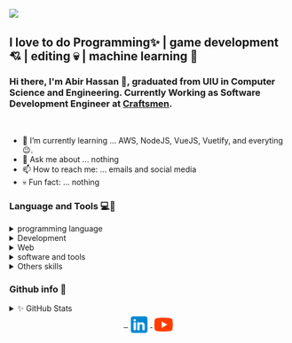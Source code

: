 
![](https://komarev.com/ghpvc/?username=XAbirHasan&color=brightgreen)

## I love to do Programming✨ | game development💘 | editing 💀 | machine learning 🤖
### Hi there, I'm Abir Hassan 👦, graduated from UIU in Computer Science and Engineering. Currently Working as Software Development Engineer at [Craftsmen](https://craftsmenltd.com).
<br> 

- 🌱 I’m currently learning ... AWS, NodeJS, VueJS, Vuetify, and everyting 😉.
- 💬 Ask me about ... nothing
- 📫 How to reach me: ... emails and social media
- 💀 Fun fact: ... nothing

### Language and Tools 💻🔨

  <details>
      <summary>programming language</summary>
      <img align="center" alt="c" src="https://github.com/XAbirHasan/XAbirHasan/blob/main/icon-64/language/c-64.png">
      <img align="center" alt="c++" src="https://github.com/XAbirHasan/XAbirHasan/blob/main/icon-64/language/c%2B%2B-64.png">
      <img align="center" alt="c#" src="https://github.com/XAbirHasan/XAbirHasan/blob/main/icon-64/language/c-sharp-64.png">
      <img align="center" alt="java" src="https://github.com/XAbirHasan/XAbirHasan/blob/main/icon-64/language/java-64.png">
      <img align="center" alt="python" src="https://github.com/XAbirHasan/XAbirHasan/blob/main/icon-64/language/python-64.png">
      <img align="center" alt="dart" src="https://github.com/XAbirHasan/XAbirHasan/blob/main/icon-64/language/dart_64.png">
      <br>
      <br>
  </details>
  
  <details>
      <summary>Development</summary>
      <img align="center" alt="Django" src="https://github.com/XAbirHasan/XAbirHasan/blob/main/icon-64/dev/django_64.png">
      <img align="center" alt="Flutter" src="https://github.com/XAbirHasan/XAbirHasan/blob/main/icon-64/dev/flutter_64.png">
      <img align="center" alt="Native Android" src="https://github.com/XAbirHasan/XAbirHasan/blob/main/icon-64/dev/android_64.png">
      <img align="center" alt="Game dev" src="https://github.com/XAbirHasan/XAbirHasan/blob/main/icon-64/dev/machine-learning-64.png">
      <img align="center" alt="Game dev" src="https://github.com/XAbirHasan/XAbirHasan/blob/main/icon-64/dev/game-development.png">
      <br>
      <br>
  </details>

  <details>
	<summary>Web</summary>
	<img align="center" alt="html" src="https://github.com/XAbirHasan/XAbirHasan/blob/main/icon-64/web/html-64.png">
	<img align="center" alt="css" src="https://github.com/XAbirHasan/XAbirHasan/blob/main/icon-64/web/css-64.png">
	<img align="center" alt="javascript" src="https://github.com/XAbirHasan/XAbirHasan/blob/main/icon-64/web/javascript-64.png">
	<img align="center" alt="mysql" src="https://github.com/XAbirHasan/XAbirHasan/blob/main/icon-64/web/mysql64.png">
	<img align="center" alt="php" src="https://github.com/XAbirHasan/XAbirHasan/blob/main/icon-64/web/php-64.png">
	<br>
	<br>
  </details>

  <details>
	<summary>software and tools</summary>
	<h4> Editor </h4>
	<img align="center" alt="android studio" src="https://github.com/XAbirHasan/XAbirHasan/blob/main/icon-64/tools/editor/android-studio-64.png">
	<img align="center" alt="eclipse" src="https://github.com/XAbirHasan/XAbirHasan/blob/main/icon-64/tools/editor/eclipse-64.png">
	<img align="center" alt="intellij" src="https://github.com/XAbirHasan/XAbirHasan/blob/main/icon-64/tools/editor/intellij-idea-64.png">
	<img align="center" alt="sublimetext" src="https://github.com/XAbirHasan/XAbirHasan/blob/main/icon-64/tools/editor/sublime-text-64.png">
	<img align="center" alt="unity" src="https://github.com/XAbirHasan/XAbirHasan/blob/main/icon-64/tools/editor/unity-64.png">
	<img align="center" alt="visual-studio" src="https://github.com/XAbirHasan/XAbirHasan/blob/main/icon-64/tools/editor/visual-studio-64.png">
	<br>
	<br>
	<h4> Documentation </h4>
	<img align="center" alt="word" src="https://github.com/XAbirHasan/XAbirHasan/blob/main/icon-64/tools/document/microsoft-word-64.png">
	<img align="center" alt="excel" src="https://github.com/XAbirHasan/XAbirHasan/blob/main/icon-64/tools/document/microsoft-excel-64.png">
	<img align="center" alt="powerpoint" src="https://github.com/XAbirHasan/XAbirHasan/blob/main/icon-64/tools/document/microsoft-powerpoint-64.png">
	<br>
	<br>
	<h4> Editing </h4>
	<img align="center" alt="blender" src="https://github.com/XAbirHasan/XAbirHasan/blob/main/icon-64/tools/Editing/blender-3d-64.png">
	<img align="center" alt="adobe photoshop" src="https://github.com/XAbirHasan/XAbirHasan/blob/main/icon-64/tools/Editing/adobe-photoshop-64.png">
	<img align="center" alt="adobe illustrator" src="https://github.com/XAbirHasan/XAbirHasan/blob/main/icon-64/tools/Editing/adobe-illustrator-64.png">
	<img align="center" alt="adobe premiere pro" src="https://github.com/XAbirHasan/XAbirHasan/blob/main/icon-64/tools/Editing/adobe_pre_pro_64.png">
	<img align="center" alt="audacity" src="https://github.com/XAbirHasan/XAbirHasan/blob/main/icon-64/tools/Editing/audacity-64.png">
	<br>
	<br>
  </details>
  <details>
	<summary>Others skills</summary>
	<img align="center" alt="ai" src="https://github.com/XAbirHasan/XAbirHasan/blob/main/icon-64/others/ai-64.png">
	<img align="center" alt="game" src="https://github.com/XAbirHasan/XAbirHasan/blob/main/icon-64/others/game-64.png">
	<img align="center" alt="guitar" src="https://github.com/XAbirHasan/XAbirHasan/blob/main/icon-64/others/guitar-64.png">
	<img align="center" alt="mobile" src="https://github.com/XAbirHasan/XAbirHasan/blob/main/icon-64/others/mobile-64.png">
  </details>
  
  
### Github info 👀

<details>
	<summary>✨ GitHub Stats</summary>
	<img align="center" alt="Abir's GitHub Stats" src="https://github-readme-stats.vercel.app/api?username=XAbirHasan&show_icons=true&hide_border=true">
</details>

<div align="center">
	<a href="#" target="_blank">
		<img align="center" width="40" alt="" src="https://github.com/XAbirHasan/XAbirHasan/blob/main/icon-64/social/facebook-logo-64.png">
	</a>
	<a href="https://www.instagram.com/abir_hasan_al_rabbi/" target="_blank">
		<img align="center" width="40" alt="" src="https://github.com/XAbirHasan/XAbirHasan/blob/main/icon-64/social/instagram-64.png">
	</a>
	<a href="https://www.linkedin.com/in/abir-hassan" target="_blank">
		<img align="center" width="40" alt="" src="https://github.com/XAbirHasan/XAbirHasan/blob/main/icon-64/social/linkdin-64.png">
	</a>
	<a href="https://www.youtube.com/channel/UClAvPJ1k-m2WYt2Rj5OcoOg" target="_blank">
		<img align="center" width="40" alt="" src="https://github.com/XAbirHasan/XAbirHasan/blob/main/icon-64/social/youtube-64.png">
	</a>
</div>
<!--
![](https://komarev.com/ghpvc/?username=XAbirHasan&color=brightgreen)

-->
